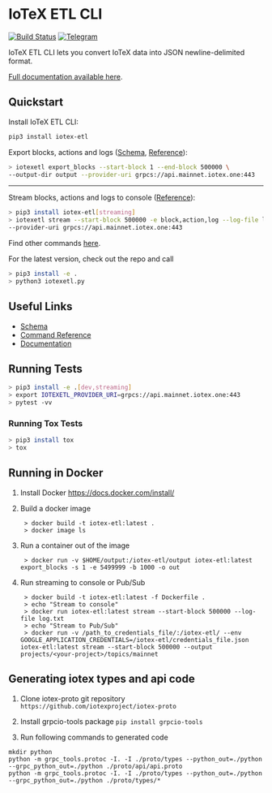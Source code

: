 # IoTeX ETL CLI

[![Build Status](https://travis-ci.org/blockchain-etl/iotex-etl.svg?branch=master)](https://travis-ci.org/blockchain-etl/iotex-etl)
[![Telegram](https://img.shields.io/badge/telegram-join%20chat-blue.svg)](https://t.me/joinchat/GsMpbA3mv1OJ6YMp3T5ORQ)

IoTeX ETL CLI lets you convert IoTeX data into JSON newline-delimited format.

[Full documentation available here](http://iotex-etl.readthedocs.io/).

## Quickstart

Install IoTeX ETL CLI:

```bash
pip3 install iotex-etl
```

Export blocks, actions and logs ([Schema](../docs/schema.md), [Reference](../docs/commands.md)):

```bash
> iotexetl export_blocks --start-block 1 --end-block 500000 \
--output-dir output --provider-uri grpcs://api.mainnet.iotex.one:443
```

---

Stream blocks, actions and logs to console ([Reference](../docs/commands.md#stream)):

```bash
> pip3 install iotex-etl[streaming]
> iotexetl stream --start-block 500000 -e block,action,log --log-file log.txt \
--provider-uri grpcs://api.mainnet.iotex.one:443
```

Find other commands [here](https://iotex-etl.readthedocs.io/en/latest/commands/).

For the latest version, check out the repo and call 
```bash
> pip3 install -e . 
> python3 iotexetl.py
```

## Useful Links

- [Schema](https://iotex-etl.readthedocs.io/en/latest/schema/)
- [Command Reference](https://iotex-etl.readthedocs.io/en/latest/commands/)
- [Documentation](https://iotex-etl.readthedocs.io/)

## Running Tests

```bash
> pip3 install -e .[dev,streaming]
> export IOTEXETL_PROVIDER_URI=grpcs://api.mainnet.iotex.one:443
> pytest -vv
```

### Running Tox Tests

```bash
> pip3 install tox
> tox
```

## Running in Docker

1. Install Docker https://docs.docker.com/install/

2. Build a docker image
        
        > docker build -t iotex-etl:latest .
        > docker image ls
        
3. Run a container out of the image

        > docker run -v $HOME/output:/iotex-etl/output iotex-etl:latest export_blocks -s 1 -e 5499999 -b 1000 -o out

4. Run streaming to console or Pub/Sub

        > docker build -t iotex-etl:latest -f Dockerfile .
        > echo "Stream to console"
        > docker run iotex-etl:latest stream --start-block 500000 --log-file log.txt
        > echo "Stream to Pub/Sub"
        > docker run -v /path_to_credentials_file/:/iotex-etl/ --env GOOGLE_APPLICATION_CREDENTIALS=/iotex-etl/credentials_file.json iotex-etl:latest stream --start-block 500000 --output projects/<your-project>/topics/mainnet

## Generating iotex types and api code

1. Clone iotex-proto git repository `https://github.com/iotexproject/iotex-proto`

2. Install grpcio-tools package `pip install grpcio-tools`

3. Run following commands to generated code
```
mkdir python
python -m grpc_tools.protoc -I. -I ./proto/types --python_out=./python --grpc_python_out=./python ./proto/api/api.proto
python -m grpc_tools.protoc -I. -I ./proto/types --python_out=./python --grpc_python_out=./python ./proto/types/*
```

